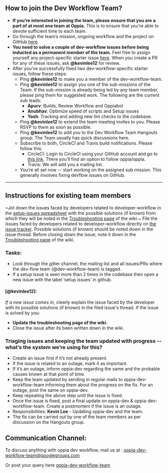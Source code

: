 ## How to join the Dev Workflow Team?

* **If you’re interested in joining the team, please ensure that you are a part of at most one team at Oppia.** This is to ensure that you’re able to devote sufficient time to each team.
* Go through the team’s mission, ongoing workflow and the project on GitHub [here](https://github.com/oppia/oppia/projects/23).
* **You need to solve a couple of dev-workflow issues before being inducted as a permanent member of the team.** Feel free to assign yourself any project-specific starter issue [here](https://github.com/oppia/oppia/issues?q=is%3Aopen+is%3Aissue+project%3Aoppia%2Foppia%2F23+label%3A%22Project-specific+starter+issue%22). When you create a PR for any of these issues, ask **@kevinlee12** for review.
* After you’ve successfully fixed two dev-workflow-specific starter issues, follow these steps:
  * Ping **@kevinlee12** to make you a member of the dev-workflow-team.
  * Ping **@kevinlee12** to assign you one of the sub-missions of the Team. If the sub-mission is already being led by any team member, please ping them for suggested work. The following are the current sub leads:
    * **Apurv**: Builds, Review Workflow and Oppiabot
    * **Anubhav**: Optimize speed of scripts and Setup issues
    * **Yash**: Tracking and adding new lint checks to the codebase.
  * Ping **@kevinlee12** to extend the team meeting invites to you. Please RSVP to them as soon as possible.
  * Ping **@kevinlee12** to add you to the Dev Workflow Team Hangouts group. The Team usually has quick discussions here.
  * Subscribe to both, CircleCI and Travis build notifications. Please follow this:
    * CircleCI: Login to CircleCI using your GitHub account and go to [this link](https://circleci.com/gh/oppia/oppia/edit). There you’ll find an option to follow oppia/oppia.  
    * Travis: We will add you a mailing list.
  * You’re all set now -- start working on the assigned sub mission. This generally involves fixing devflow issues on GitHub.


***

## Instructions for existing team members
~Jot down the issues faced by developers related to developer-workflow in the [setup-issues spreadsheet](https://docs.google.com/spreadsheets/d/1pKN1otvhaI8IYlNj79MX_qxArbD4p4L-CdsnQT022Pc/edit?usp=sharing
) with the possible solutions (if known) from which they will be noted in the [Troubleshooting page](https://github.com/oppia/oppia/wiki/Troubleshooting) of the wiki.~
File the issues faced by developers related to developer-workflow directly on [the issue tracker](https://github.com/oppia/oppia/issues). Possible solutions (if known) should be noted down in the issue thread. Before closing down the issue, note it down in the [Troubleshooting page](https://github.com/oppia/oppia/wiki/Troubleshooting) of the wiki.

### Tasks:
* Look through the gitter channel, the mailing list and all issues/PRs where the dev-flow team (@dev-workflow-team) is tagged.
* If a setup issue is seen more than 2 times in the codebase then open a new issue with the label ‘setup issues’ in github.

#### [@kevinlee12]: 
_If a new issue comes in_, clearly explain the issue faced by the developer with its possible solutions (if known) in the filed issue's thread.
If the issue is solved by you:
* **Update the troubleshooting page of the wiki.**
* Close the issue after its been written down in the wiki.

### Triaging issues and keeping the team updated with progress -- what’s the system we’re using for this?
* Create an issue first if it’s not already present.
* If the issue is related to an outage, mark it as important.
* If it’s an outage, inform oppia-dev regarding the same and the probable causes known at that point of time.
* Keep the team updated by sending in regular mails to oppia-dev-workflow-team informing them about the progress on the fix. For an outage, post the same on oppia-dev.
* Keep repeating the above step until the issue is fixed.
* Once the issue is fixed, post a final update on oppia-dev & oppia-dev-workflow-team. Create a postmortem if the issue is an outage.
* Responsibilities:
  **Kevin Lee** - Updating oppia-dev and the team.
* The fix can be carried out by one of the team members as per discussion on the Hangouts group.


## Communication Channel:
To discuss anything with oppia dev workflow, mail us at : oppia-dev-workflow-team@googlegroups.com

Or post your query here [oppia-dev-workflow-team](https://groups.google.com/forum/#!forum/oppia-dev-workflow-team)